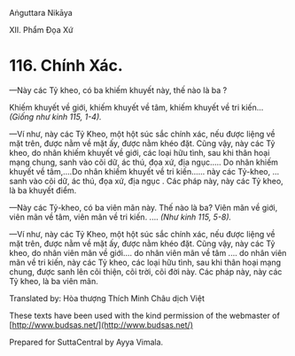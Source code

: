  

Aṅguttara Nikāya

XII. Phẩm Ðọa Xứ

# 116\. Chính Xác.

—Này các Tỷ kheo, có ba khiếm khuyết này, thế nào là ba ?

Khiếm khuyết về giới, khiếm khuyết về tâm, khiếm khuyết về tri kiến... _(Giống như kinh 115, 1-4)._

—Ví như, này các Tỷ Kheo, một hột súc sắc chính xác, nếu được liệng về mặt trên, được nằm về mặt ấy, được nằm khéo đặt. Cũng vậy, này các Tỷ kheo, do nhân khiếm khuyết về giới, các loại hữu tình, sau khi thân hoại mạng chung, sanh vào cõi dữ, ác thú, đọa xứ, địa ngục..... Do nhân khiếm khuyết về tâm,....Do nhân khiếm khuyết về tri kiến...... này các Tỷ-kheo, ... sanh vào cõi dữ, ác thú, đọa xứ, địa ngục . Các pháp này, này các Tỷ kheo, là ba khuyết điểm.

—Này các Tỷ-kheo, có ba viên mãn này. Thế nào là ba? Viên mãn về giới, viên mãn về tâm, viên mãn về tri kiến. .... _(Như kinh 115, 5-8)._

—Ví như, này các Tỷ Kheo, một hột súc sắc chính xác, nếu được liệng về mặt trên, được nằm về mặt ấy, được nằm khéo đặt. Cũng vậy, này các Tỷ kheo, do nhân viên mãn về giới.... do nhân viên mãn về tâm .... do nhân viên mãn về tri kiến, này các Tỷ kheo, các loại hữu tình, sau khi thân hoại mạng chung, được sanh lên cõi thiện, cõi trời, cõi đời này. Các pháp này, này các Tỷ kheo, là ba viên mãn.

Translated by: Hòa thượng Thích Minh Châu dịch Việt

These texts have been used with the kind permission of the webmaster of [http://www.budsas.net/](http://www.budsas.net/)

Prepared for SuttaCentral by Ayya Vimala.